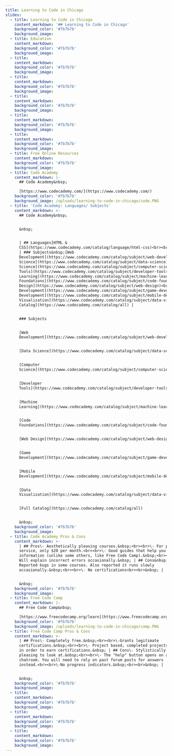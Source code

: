 ```yaml
---
title: Learning to Code in Chicago
slides:
  - title: Learning to Code in Chicago
    content_markdown: '## Learning to Code in Chicago'
    background_color: '#7b7b7b'
    background_image:
  - title: Education
    content_markdown:
    background_color: '#7b7b7b'
    background_image:
  - title:
    content_markdown:
    background_color: '#7b7b7b'
    background_image:
  - title:
    content_markdown:
    background_color: '#7b7b7b'
    background_image:
  - title:
    content_markdown:
    background_color: '#7b7b7b'
    background_image:
  - title:
    content_markdown:
    background_color: '#7b7b7b'
    background_image:
  - title:
    content_markdown:
    background_color: '#7b7b7b'
    background_image:
  - title: Free Online Resources
    content_markdown:
    background_color: '#7b7b7b'
    background_image:
  - title: Code Academy
    content_markdown: |-
      ## Code Academy&nbsp;

      [https://www.codecademy.com/](https://www.codecademy.com/)
    background_color: '#7b7b7b'
    background_image: /uploads/learning-to-code-in-chicago/code.PNG
  - title: 'Code Academy: Languages/ Subjects'
    content_markdown: >-
      ## Code Academy&nbsp;


      &nbsp;


      | ## Languages[HTML &
      CSS](https://www.codecademy.com/catalog/language/html-css)<br><br>[Python](https://www.codecademy.com/catalog/language/python)<br><br>[JavaScript](https://www.codecademy.com/catalog/language/javascript)<br><br>[Java](https://www.codecademy.com/catalog/language/java)<br><br>[SQL](https://www.codecademy.com/catalog/language/sql)<br><br>[Bash/Shell](https://www.codecademy.com/catalog/language/bash)<br><br>[Ruby](https://www.codecademy.com/catalog/language/ruby)<br><br>[C++](https://www.codecademy.com/catalog/language/c-plus-plus)<br><br>[R](https://www.codecademy.com/catalog/language/r)<br><br>[C\#](https://www.codecademy.com/catalog/language/c-sharp)<br><br>[PHP](https://www.codecademy.com/catalog/language/php)<br><br>[Go](https://www.codecademy.com/catalog/language/go)<br><br>[Swift](https://www.codecademy.com/catalog/language/swift)<br><br>[Kotlin](https://www.codecademy.com/catalog/language/kotlin)
      | ### Subjects&nbsp;[Web
      Development](https://www.codecademy.com/catalog/subject/web-development)<br><br>[Data
      Science](https://www.codecademy.com/catalog/subject/data-science)<br><br>[Computer
      Science](https://www.codecademy.com/catalog/subject/computer-science)<br><br>[Developer
      Tools](https://www.codecademy.com/catalog/subject/developer-tools)<br><br>[Machine
      Learning](https://www.codecademy.com/catalog/subject/machine-learning)<br><br>[Code
      Foundations](https://www.codecademy.com/catalog/subject/code-foundations)<br><br>[Web
      Design](https://www.codecademy.com/catalog/subject/web-design)<br><br>[Game
      Development](https://www.codecademy.com/catalog/subject/game-development)<br><br>[Mobile
      Development](https://www.codecademy.com/catalog/subject/mobile-development)<br><br>[Data
      Visualization](https://www.codecademy.com/catalog/subject/data-visualization)<br><br>[Full
      Catalog](https://www.codecademy.com/catalog/all) |


      ### Subjects


      [Web
      Development](https://www.codecademy.com/catalog/subject/web-development)


      [Data Science](https://www.codecademy.com/catalog/subject/data-science)


      [Computer
      Science](https://www.codecademy.com/catalog/subject/computer-science)


      [Developer
      Tools](https://www.codecademy.com/catalog/subject/developer-tools)


      [Machine
      Learning](https://www.codecademy.com/catalog/subject/machine-learning)


      [Code
      Foundations](https://www.codecademy.com/catalog/subject/code-foundations)


      [Web Design](https://www.codecademy.com/catalog/subject/web-design)


      [Game
      Development](https://www.codecademy.com/catalog/subject/game-development)


      [Mobile
      Development](https://www.codecademy.com/catalog/subject/mobile-development)


      [Data
      Visualization](https://www.codecademy.com/catalog/subject/data-visualization)


      [Full Catalog](https://www.codecademy.com/catalog/all)


      &nbsp;
    background_color: '#7b7b7b'
    background_image:
  - title: Code Academy Pros & Cons
    content_markdown: >-
      | ## Pros\- Aesthetically pleasing courses.&nbsp;<br><br>\- For paid
      service, only $20 per month.<br><br>\- Good guides that help you find
      information (unlike some others, like Free Code Camp).&nbsp;<br><br>\-
      Will explain incorrect errors occasionally.&nbsp; | ## Cons&nbsp;\-
      Reported bugs in some courses. Also reported it runs slowly
      occasionally.&nbsp;<br><br>\- No certifications<br><br>&nbsp; |


      &nbsp;
    background_color: '#7b7b7b'
    background_image:
  - title: Free Code Camp
    content_markdown: |-
      ## Free Code Camp&nbsp;

      [https://www.freecodecamp.org/learn](https://www.freecodecamp.org/learn)
    background_color: '#7b7b7b'
    background_image: /uploads/learning-to-code-in-chicago/camp.PNG
  - title: Free Code Camp Pros & Cons
    content_markdown: >-
      | ## Pros\- Completely free.&nbsp;<br><br>\-Grants legitimate
      certifications.&nbsp;<br><br>\- Project based, completed projects required
      in order to earn certifications.&nbsp; | ## Cons\- Stylistically less
      pleasing to look at.&nbsp;<br><br>\- The "help" button opens on a
      chatroom. You will need to rely on past forum posts for answers
      instead.<br><br>\-No progress indicators.&nbsp;<br><br>&nbsp; |


      &nbsp;
    background_color: '#7b7b7b'
    background_image:
  - title:
    content_markdown:
    background_color: '#7b7b7b'
    background_image:
  - title:
    content_markdown:
    background_color: '#7b7b7b'
    background_image:
  - title:
    content_markdown:
    background_color: '#7b7b7b'
    background_image:
---
```

